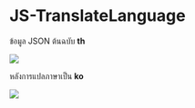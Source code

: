 # JS-TranslateLanguage

ข้อมูล JSON ต้นฉบับ **th**  

<img src=https://lh3.googleusercontent.com/d/1XfjRI3ioSjKaFTolb4tEhqG-aElBESBh>

หลังการแปลภาษาเป็น **ko**

<img src=https://lh3.googleusercontent.com/d/1iQh1JDjQ8YSvB5omVU_qCitS1WlPfVFA>
